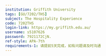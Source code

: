 ```yaml
---
institution: Griffith University
tags: [GU/7202/THS]
subject: The Hospitality Experience
code: 7202THS
login-link: https://my.griffith.edu.au/
username: s5107626
password: 7921172CjN.
ref-style: APA-7th
requirements-1: 请提前5天完成，如有问题请及时沟通
---
```

